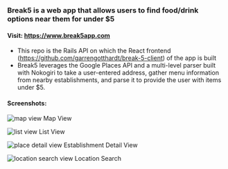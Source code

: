 ### Break5 is a web app that allows users to find food/drink options near them for under $5

#### Visit: https://www.break5app.com

- This repo is the Rails API on which the React frontend (https://github.com/garrengotthardt/break-5-client) of the app is built
- Break5 leverages the Google Places API and a multi-level parser built with Nokogiri to take a user-entered address, gather menu information from nearby establishments, and parse it to provide the user with items under $5. 

#### Screenshots:

![map view](https://user-images.githubusercontent.com/1863593/31553472-9982fb8c-b008-11e7-95cb-f9e7c4fbdf10.png)
Map View

![list view](https://user-images.githubusercontent.com/1863593/31553070-4273a1d0-b007-11e7-93d9-d188376f23ed.png)
List View

![place detail view](https://user-images.githubusercontent.com/1863593/31553180-94f865da-b007-11e7-85a2-90cb8b424ce5.png)
Establishment Detail View

![location search view](https://user-images.githubusercontent.com/1863593/31553136-6d5a8864-b007-11e7-8112-aac1aadb6be9.png)
Location Search



